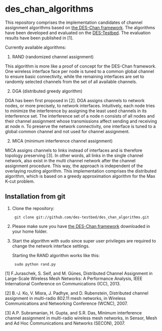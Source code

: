des_chan_algorithms
===================

This repository comprises the implementation candidates of channel assignment algorithms based on [the DES-Chan framework](https://github.com/des-testbed/des_chan). The algorithms have been developed and evaluated on the [DES-Testbed](http://des-testbed.net). The evaluation results have been published in [1].

Currently available algorithms:

1. RAND (randomized channel assignment)

  This algorithm is more like a proof of concept for the DES-Chan framework. One wireless interface face per node is tuned to a common global channel to ensure basic connectivity, while the remaining interfaces are set to randomly selected channels from the set of all available channels.

2. DGA (distributed greedy algorithm)

  DGA has been first proposed in [2]. DGA assigns channels to network nodes, or more precisely, to network interfaces. Intuitively, each node tries to minimize the interference by assigning the least used channels in its interference set. The interference set of a node n consists of all nodes and their channel assignment whose transmissions affect sending and receiving at node n. To preserve the network connectivity, one interface is tuned to a global common channel and not used for channel assignment.
  
2. MICA (minimum interference channel assignment)

  MICA assigns channels to links instead of interfaces and is therefore topology preserving [3]. In other words, all links in the single channel network, also exist in the multi channel network after the channel assignment procedure.
This way, the approach is independent of the overlaying routing algorithm. This implementation comprises the distributed algorithm, which is based on a greedy approximation algorithm for the Max K-cut problem.
  
Installation from git
---------------------
1. Clone the repository:
    
        git clone git://github.com/des-testbed/des_chan_algorithms.git
    
2. Please make sure you have [the DES-Chan framework](https://github.com/des-testbed/des_chan) downloaded in your home folder.

3. Start the algorithm with sudo since super user privileges are required to change the network interface settings.

    Starting the RAND algorithm works like this:

        sudo python rand.py

[1] F.Juraschek, S. Seif, and M. Günes, Distributed Channel Assignment in Large-Scale Wireless Mesh Networks: A Performance Analysis, IEEE International Conference on Communications (ICC), 2013.

[2] B.-J. Ko, V. Misra, J. Padhye, and D. Rubenstein, Distributed channel assignment in multi-radio 802.11 mesh networks, in Wireless Communications and Networking Conference (WCNC), 2007.

[3] A.P. Subramanian, H. Gupta, and S.R. Das, Minimum interference channel assignment in multi-radio wireless mesh networks, in Sensor, Mesh and Ad Hoc Communications and Networks (SECON), 2007.
